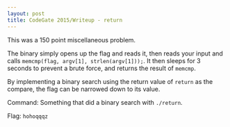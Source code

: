 ```yaml
---
layout: post
title: CodeGate 2015/Writeup - return
---
```


This was a 150 point miscellaneous problem.

The binary simply opens up the flag and reads it, then reads your input and calls `memcmp(flag, argv[1], strlen(argv[1]));`. It then sleeps for 3 seconds to prevent a brute force, and returns the result of `memcmp`.

By implementing a binary search using the return value of `return` as the compare, the flag can be narrowed down to its value.

Command: Something that did a binary search with `./return`.

Flag: `hohoqqqz`

